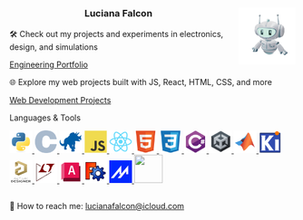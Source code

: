 <link href="https://fonts.googleapis.com/css2?family=Roboto:wght@400;500;700&display=swap" rel="stylesheet">

<h2 align="center">
  <span style="font-size: 2em;"></span>
</h2>

<p>
  <img src="https://github.com/lucianafalcon/lucianafalcon/blob/main/bot.gif" alt="Texto alternativo" width="100" align="right" style="margin-left: 20px;" />
</p>

<h3 align="center">Luciana Falcon</h3>

<p>🛠 Check out my projects and experiments in electronics, design, and simulations
  <p><a href="https://github.com/lucianafalcon/Engineering_Portfolio">Engineering Portfolio</a></p>
</p>

<p>🌐 Explore my web projects built with JS, React, HTML, CSS, and more</p>
  <p><a href="https://github.com/lucianafalcon/Web_Projects_Collection.git">Web Development Projects</a></p>
</ul> 

Languages & Tools

<a href="https://www.python.org">
  <img src="https://raw.githubusercontent.com/devicons/devicon/master/icons/python/python-original.svg" alt="Python" width="40" height="40"/>
</a>
<a href="https://www.cprogramming.com/">
  <img src="https://raw.githubusercontent.com/devicons/devicon/master/icons/c/c-original.svg" alt="C" width="40" height="40"/>
</a>
<a href="https://www.ibm.com/docs/es/i/7.3?topic=languages-cobol">
  <img src="https://github.com/lucianafalcon/lucianafalcon/blob/main/cobol.png" width="40" height="40"/>
</a>
<a href="https://developer.mozilla.org/en-US/docs/Web/JavaScript">
  <img src="https://raw.githubusercontent.com/devicons/devicon/master/icons/javascript/javascript-original.svg" alt="JavaScript" width="40" height="40"/>
</a>
<a href="https://react.dev/">
  <img src="https://raw.githubusercontent.com/devicons/devicon/master/icons/react/react-original.svg" alt="React" width="40" height="40"/>
</a>
<a href="https://www.w3.org/html/">
  <img src="https://raw.githubusercontent.com/devicons/devicon/master/icons/html5/html5-original.svg" alt="HTML" width="40" height="40"/>
</a>
<a href="https://www.w3schools.com/css/">
  <img src="https://raw.githubusercontent.com/devicons/devicon/master/icons/css3/css3-original.svg" alt="CSS" width="40" height="40"/>
</a>
<a href="https://www.w3schools.com/cs/index.php">
  <img src="https://raw.githubusercontent.com/devicons/devicon/master/icons/csharp/csharp-original.svg" alt="C#" width="40" height="40"/>
</a>
<a href="https://unity.com/">
  <img src="https://github.com/lucianafalcon/lucianafalcon/blob/main/unity.png" width="40" height="40"/>
</a>

<a href="https://la.mathworks.com/products/matlab.html">
  <img src="https://raw.githubusercontent.com/devicons/devicon/master/icons/matlab/matlab-original.svg" alt="MATLAB" width="40" height="40"/>
</a>
<a href="https://www.kicad.org/" target="_blank">
  <img src="https://github.com/lucianafalcon/lucianafalcon/blob/main/kiCAD.png" alt="KiCAD" width="40" height="40"/>
</a>
<a href="https://www.altium.com/">
  <img src="https://github.com/lucianafalcon/lucianafalcon/blob/main/altium.png" alt="Altium" width="40" height="40"/>
</a>
<a href="https://www.analog.com/en/resources/design-tools-and-calculators/ltspice-simulator.html">
  <img src="https://github.com/lucianafalcon/lucianafalcon/blob/main/LTSpice.png" alt="LTSpice" width="40" height="40"/>
</a>
<a href="https://www.autodesk.com/latam/products/autocad/overview?term=1-YEAR&tab=subscription">
  <img src="https://github.com/lucianafalcon/lucianafalcon/blob/main/autocad.png" alt="AutoCAD" width="40" height="40"/>
</a>
<a href="https://www.freecad.org/downloads.php">
  <img src="https://github.com/lucianafalcon/lucianafalcon/blob/main/freecad.png" alt="FreeCAD" width="40" height="40"/>
</a>
<a href="http://www.mitspcb.com/support/mdp_cnvecad_en.pdf">
  <img src="https://github.com/lucianafalcon/lucianafalcon/blob/main/mits.png" alt="Mits" width="40" height="40"/>
</a>
<a href="http://www.mitspcb.com/support/mdp_cnvecad_en.pdf">
  <img src="https://upload.wikimedia.org/wikipedia/en/d/dd/MySQL_logo.svg" width="50" height="50"/>
</a>

<!--[![]()]()
![GitHub Streak](https://streak-stats.demolab.com/?user=TU_USUARIO&theme=dark) -->
<h2 align="center">
  <span style="font-size: 2em;"></span>
</h2>

<p>📧 How to reach me: <a href="mailto:lucianabfalcon@gmail.com">lucianafalcon@icloud.com</a></p>
